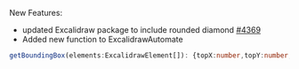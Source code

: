 New Features:
* updated Excalidraw package to include rounded diamond [#4369](https://github.com/excalidraw/excalidraw/pull/4369)
* Added new function to ExcalidrawAutomate
```typescript
getBoundingBox(elements:ExcalidrawElement[]): {topX:number,topY:number,width:number,height:number};
```
